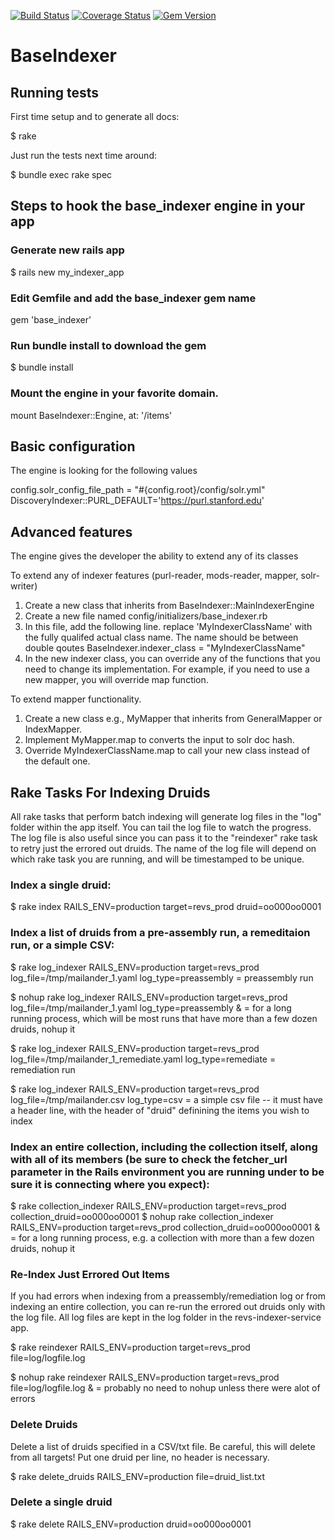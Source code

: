 [![Build Status](https://travis-ci.org/sul-dlss/base_indexer.svg?branch=master)](https://travis-ci.org/sul-dlss/base_indexer) [![Coverage Status](https://coveralls.io/repos/github/sul-dlss/base_indexer/badge.svg?branch=master)](https://coveralls.io/github/sul-dlss/base_indexer) [![Gem Version](https://badge.fury.io/rb/base_indexer.png)](http://badge.fury.io/rb/base_indexer)

# BaseIndexer

## Running tests

First time setup and to generate all docs:

$ rake                  

Just run the tests next time around:

$ bundle exec rake spec


## Steps to hook the base_indexer engine in your app
### Generate new rails app
$ rails new my_indexer_app

### Edit Gemfile and add the base_indexer gem name
gem 'base_indexer'

### Run bundle install to download the gem
$ bundle install

### Mount the engine in your favorite domain.
mount BaseIndexer::Engine, at: '/items'

## Basic configuration
The engine is looking for the following values

config.solr_config_file_path = "#{config.root}/config/solr.yml"
DiscoveryIndexer::PURL_DEFAULT='https://purl.stanford.edu'

## Advanced features

The engine gives the developer the ability to extend any of its classes

To extend any of indexer features (purl-reader, mods-reader, mapper, solr-writer)

1. Create a new class that inherits from BaseIndexer::MainIndexerEngine
2. Create a new file named config/initializers/base_indexer.rb
3. In this file, add the following line. replace 'MyIndexerClassName' with the fully qualifed actual class name. The name should be between double qoutes
BaseIndexer.indexer_class = "MyIndexerClassName"
4. In the new indexer class, you can override any of the functions that you need to change its implementation. For example, if you need to use a new mapper, you will override map function.

To extend mapper functionality.
1. Create a new class e.g., MyMapper that inherits from GeneralMapper or IndexMapper.
2. Implement MyMapper.map to converts the input to solr doc hash.
3. Override MyIndexerClassName.map to call your new class instead of the default one.

## Rake Tasks For Indexing Druids

All rake tasks that perform batch indexing will generate log files in the "log" folder within the app itself.  You can tail the log file to watch the progress.  The log file is also useful since you can pass it to the "reindexer" rake task to retry just the errored out druids.  The name of the log file will depend on which rake task you are running, and will be timestamped to be unique.

### Index a single druid:

$ rake index RAILS_ENV=production target=revs_prod druid=oo000oo0001

### Index a list of druids from a pre-assembly run, a remeditaion run, or a simple CSV:

$ rake log_indexer RAILS_ENV=production target=revs_prod log_file=/tmp/mailander_1.yaml log_type=preassembly  = preassembly run

$ nohup rake log_indexer RAILS_ENV=production target=revs_prod log_file=/tmp/mailander_1.yaml log_type=preassembly &  = for a long running process, which will be most runs that have more than a few dozen druids, nohup it

$ rake log_indexer RAILS_ENV=production target=revs_prod log_file=/tmp/mailander_1_remediate.yaml log_type=remediate = remediation run

$ rake log_indexer RAILS_ENV=production target=revs_prod log_file=/tmp/mailander.csv log_type=csv = a simple csv file -- it must have a header line, with the header of "druid" definining the items you wish to index

### Index an entire collection, including the collection itself, along with all of its members (be sure to check the fetcher_url parameter in the Rails environment you are running under to be sure it is connecting where you expect):

$ rake collection_indexer RAILS_ENV=production target=revs_prod collection_druid=oo000oo0001
$ nohup rake collection_indexer RAILS_ENV=production target=revs_prod collection_druid=oo000oo0001 &   = for a long running process, e.g. a collection with more than a few dozen druids, nohup it

### Re-Index Just Errored Out Items

If you had errors when indexing from a preassembly/remediation log or from indexing an entire collection, you can re-run the errored out druids only with the log file.  All log files are kept in the log folder in the revs-indexer-service app.

$ rake reindexer RAILS_ENV=production target=revs_prod file=log/logfile.log

$ nohup rake reindexer RAILS_ENV=production target=revs_prod file=log/logfile.log & = probably no need to nohup unless there were alot of errors

### Delete Druids

Delete a list of druids specified in a CSV/txt file.  Be careful, this will delete from all targets!  Put one druid per line, no header is necessary.

$ rake delete_druids RAILS_ENV=production file=druid_list.txt

### Delete a single druid

$ rake delete RAILS_ENV=production druid=oo000oo0001
